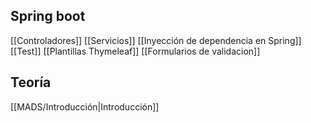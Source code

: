 ## Spring boot
[[Controladores]]
[[Servicios]]
[[Inyección de dependencia en Spring]]
[[Test]]
[[Plantillas Thymeleaf]]
[[Formularios de validacion]]

## Teoría
[[MADS/Introducción|Introducción]]
